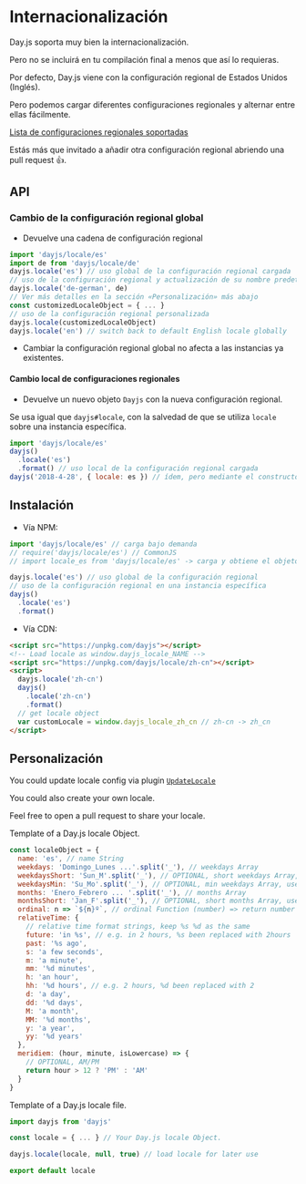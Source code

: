 # Internacionalización

Day.js soporta muy bien la internacionalización.

Pero no se incluirá en tu compilación final a menos que así lo requieras.

Por defecto, Day.js viene con la configuración regional de Estados Unidos (Inglés).

Pero podemos cargar diferentes configuraciones regionales y alternar entre ellas fácilmente.

[Lista de configuraciones regionales soportadas](../../src/locale)

Estás más que invitado a añadir otra configuración regional abriendo una pull request :+1:.

## API

### Cambio de la configuración regional global

- Devuelve una cadena de configuración regional

```js
import 'dayjs/locale/es'
import de from 'dayjs/locale/de'
dayjs.locale('es') // uso global de la configuración regional cargada
// uso de la configuración regional y actualización de su nombre predeterminado
dayjs.locale('de-german', de)
// Ver más detalles en la sección «Personalización» más abajo
const customizedLocaleObject = { ... }
// uso de la configuración regional personalizada
dayjs.locale(customizedLocaleObject)
dayjs.locale('en') // switch back to default English locale globally
```

- Cambiar la configuración regional global no afecta a las instancias ya existentes.

#### Cambio local de configuraciones regionales

- Devuelve un nuevo objeto `Dayjs` con la nueva configuración regional.

Se usa igual que `dayjs#locale`, con la salvedad de que se utiliza `locale` sobre una instancia específica.

```js
import 'dayjs/locale/es'
dayjs()
  .locale('es')
  .format() // uso local de la configuración regional cargada
dayjs('2018-4-28', { locale: es }) // ídem, pero mediante el constructor
```

## Instalación

- Vía NPM:

```javascript
import 'dayjs/locale/es' // carga bajo demanda
// require('dayjs/locale/es') // CommonJS
// import locale_es from 'dayjs/locale/es' -> carga y obtiene el objeto de configuración regional en locale_es

dayjs.locale('es') // uso global de la configuración regional
// uso de la configuración regional en una instancia específica
dayjs()
  .locale('es')
  .format()
```

- Vía CDN:

```html
<script src="https://unpkg.com/dayjs"></script>
<!-- Load locale as window.dayjs_locale_NAME -->
<script src="https://unpkg.com/dayjs/locale/zh-cn"></script>
<script>
  dayjs.locale('zh-cn')
  dayjs()
    .locale('zh-cn')
    .format()
  // get locale object
  var customLocale = window.dayjs_locale_zh_cn // zh-cn -> zh_cn
</script>
```

## Personalización

You could update locale config via plugin [`UpdateLocale`](./Plugin.md#updateLocale)

You could also create your own locale.

Feel free to open a pull request to share your locale.

Template of a Day.js locale Object.

```javascript
const localeObject = {
  name: 'es', // name String
  weekdays: 'Domingo_Lunes ...'.split('_'), // weekdays Array
  weekdaysShort: 'Sun_M'.split('_'), // OPTIONAL, short weekdays Array, use first three letters if not provided
  weekdaysMin: 'Su_Mo'.split('_'), // OPTIONAL, min weekdays Array, use first two letters if not provided
  months: 'Enero_Febrero ... '.split('_'), // months Array
  monthsShort: 'Jan_F'.split('_'), // OPTIONAL, short months Array, use first three letters if not provided
  ordinal: n => `${n}º`, // ordinal Function (number) => return number + output
  relativeTime: {
    // relative time format strings, keep %s %d as the same
    future: 'in %s', // e.g. in 2 hours, %s been replaced with 2hours
    past: '%s ago',
    s: 'a few seconds',
    m: 'a minute',
    mm: '%d minutes',
    h: 'an hour',
    hh: '%d hours', // e.g. 2 hours, %d been replaced with 2
    d: 'a day',
    dd: '%d days',
    M: 'a month',
    MM: '%d months',
    y: 'a year',
    yy: '%d years'
  },
  meridiem: (hour, minute, isLowercase) => {
    // OPTIONAL, AM/PM
    return hour > 12 ? 'PM' : 'AM'
  }
}
```

Template of a Day.js locale file.

```javascript
import dayjs from 'dayjs'

const locale = { ... } // Your Day.js locale Object.

dayjs.locale(locale, null, true) // load locale for later use

export default locale
```
